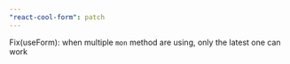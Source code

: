 ```yaml
---
"react-cool-form": patch
---
```


Fix(useForm): when multiple `mon` method are using, only the latest one can work
